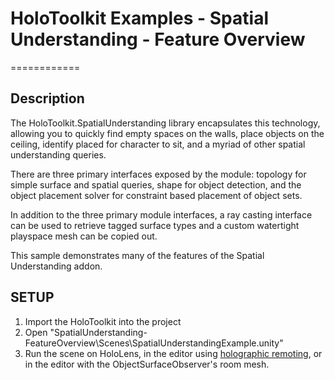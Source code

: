 # HoloToolkit Examples - Spatial Understanding - Feature Overview

============

## Description

The HoloToolkit.SpatialUnderstanding library encapsulates this technology, allowing you to quickly find empty spaces on the walls, place objects on the ceiling, identify placed for character to sit, and a myriad of other spatial understanding queries.

There are three primary interfaces exposed by the module: topology for simple surface and spatial queries, shape for object detection, and the object placement solver for constraint based placement of object sets.

In addition to the three primary module interfaces, a ray casting interface can be used to retrieve tagged surface types and a custom watertight playspace mesh can be copied out.

This sample demonstrates many of the features of the Spatial Understanding addon.

## SETUP

1. Import the HoloToolkit into the project
2. Open "SpatialUnderstanding-FeatureOverview\Scenes\SpatialUnderstandingExample.unity"
3. Run the scene on HoloLens, in the editor using [holographic remoting](https://developer.microsoft.com/en-us/windows/holographic/unity_play_mode), or in the editor with the ObjectSurfaceObserver's room mesh.
